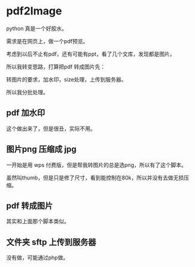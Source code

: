 # pdf2Image

python 真是一个好胶水。

需求是在网页上，做一个pdf预览。

考虑到以后不止有pdf，还有可能有ppt，看了几个文库，发现都是图片。

所以我转变思路，打算把pdf 转成图片先：

转图片的要求，加水印，size处理，上传到服务器。

所以我分批处理。

## pdf 加水印
这个做出来了，但是很丑，实际不用。

## 图片png 压缩成 jpg
一开始是用 wps 付费版，但是帮我转图片的总是选png，所以有了这个脚本。

虽然叫thumb，但是只是修了尺寸，看到能控制在80k，所以并没有去做无损压缩。

## pdf 转成图片
其实和上面那个脚本类似。

## 文件夹 sftp 上传到服务器
没有做，可能通过php做。
